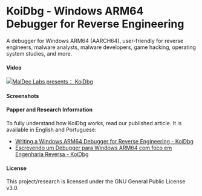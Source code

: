 # KoiDbg - Windows ARM64 Debugger for Reverse Engineering

A debugger for Windows ARM64 (AARCH64), user-friendly for reverse engineers, malware analysts, malware developers, game hacking, operating system studies, and more.

#### Video

[![MalDec Labs presents： KoiDbg](https://img.youtube.com/vi/vCgGMcGksp8/0.jpg)](https://www.youtube.com/watch?v=vCgGMcGksp8)

#### Screenshots



#### Papper and Research Information

To fully understand how KoiDbg works, read our published article. It is available in English and Portuguese:

- [Writing a Windows ARM64 Debugger for Reverse Engineering - KoiDbg](https://keowu.re/posts/Writing-a-Windows-ARM64-Debugger-for-Reverse-Engineering-KoiDbg/)
- [Escrevendo um Debugger para Windows ARM64 com foco em Engenharia Reversa - KoiDbg](https://keowu.re/posts/Escrevendo-um-Debugger-para-Windows-ARM64-com-foco-em-Engenharia-Reversa-KoiDbg/)

#### License
This project/research is licensed under the GNU General Public License v3.0.